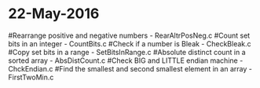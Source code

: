 # 22-May-2016
#Rearrange positive and negative numbers - RearAltrPosNeg.c
#Count set bits in an integer - CountBits.c
#Check if a number is Bleak - CheckBleak.c
#Copy set bits in a range - SetBitsInRange.c
#Absolute distinct count in a sorted array - AbsDistCount.c
#Check BIG and LITTLE endian machine - ChckEndian.c
#Find the smallest and second smallest element in an array - FirstTwoMin.c
